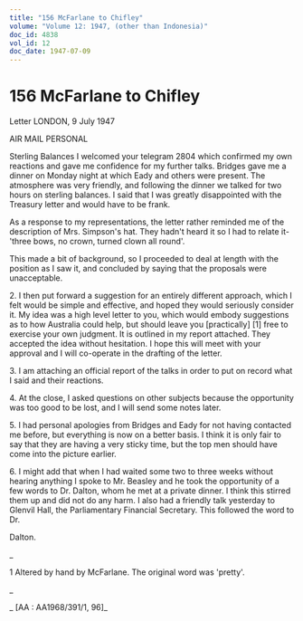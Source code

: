 ```yaml
---
title: "156 McFarlane to Chifley"
volume: "Volume 12: 1947, (other than Indonesia)"
doc_id: 4838
vol_id: 12
doc_date: 1947-07-09
---
```


# 156 McFarlane to Chifley

Letter LONDON, 9 July 1947

AIR MAIL PERSONAL

Sterling Balances I welcomed your telegram 2804 which confirmed my own reactions and gave me confidence for my further talks. Bridges gave me a dinner on Monday night at which Eady and others were present. The atmosphere was very friendly, and following the dinner we talked for two hours on sterling balances. I said that I was greatly disappointed with the Treasury letter and would have to be frank.

As a response to my representations, the letter rather reminded me of the description of Mrs. Simpson's hat. They hadn't heard it so I had to relate it-'three bows, no crown, turned clown all round'.

This made a bit of background, so I proceeded to deal at length with the position as I saw it, and concluded by saying that the proposals were unacceptable.

2\. I then put forward a suggestion for an entirely different approach, which I felt would be simple and effective, and hoped they would seriously consider it. My idea was a high level letter to you, which would embody suggestions as to how Australia could help, but should leave you [practically] [1] free to exercise your own judgment. It is outlined in my report attached. They accepted the idea without hesitation. I hope this will meet with your approval and I will co-operate in the drafting of the letter.

3\. I am attaching an official report of the talks in order to put on record what I said and their reactions.

4\. At the close, I asked questions on other subjects because the opportunity was too good to be lost, and I will send some notes later.

5\. I had personal apologies from Bridges and Eady for not having contacted me before, but everything is now on a better basis. I think it is only fair to say that they are having a very sticky time, but the top men should have come into the picture earlier.

6\. I might add that when I had waited some two to three weeks without hearing anything I spoke to Mr. Beasley and he took the opportunity of a few words to Dr. Dalton, whom he met at a private dinner. I think this stirred them up and did not do any harm. I also had a friendly talk yesterday to Glenvil Hall, the Parliamentary Financial Secretary. This followed the word to Dr.

Dalton.

_

1 Altered by hand by McFarlane. The original word was 'pretty'.

_

_ [AA : AA1968/391/1, 96]_
